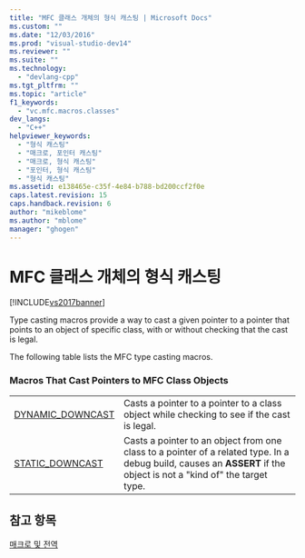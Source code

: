 ```yaml
---
title: "MFC 클래스 개체의 형식 캐스팅 | Microsoft Docs"
ms.custom: ""
ms.date: "12/03/2016"
ms.prod: "visual-studio-dev14"
ms.reviewer: ""
ms.suite: ""
ms.technology: 
  - "devlang-cpp"
ms.tgt_pltfrm: ""
ms.topic: "article"
f1_keywords: 
  - "vc.mfc.macros.classes"
dev_langs: 
  - "C++"
helpviewer_keywords: 
  - "형식 캐스팅"
  - "매크로, 포인터 캐스팅"
  - "매크로, 형식 캐스팅"
  - "포인터, 형식 캐스팅"
  - "형식 캐스팅"
ms.assetid: e138465e-c35f-4e84-b788-bd200ccf2f0e
caps.latest.revision: 15
caps.handback.revision: 6
author: "mikeblome"
ms.author: "mblome"
manager: "ghogen"
---
```

# MFC 클래스 개체의 형식 캐스팅
[!INCLUDE[vs2017banner](../../assembler/inline/includes/vs2017banner.md)]

Type casting macros provide a way to cast a given pointer to a pointer that points to an object of specific class, with or without checking that the cast is legal.  
  
 The following table lists the MFC type casting macros.  
  
### Macros That Cast Pointers to MFC Class Objects  
  
|||  
|-|-|  
|[DYNAMIC\_DOWNCAST](../Topic/DYNAMIC_DOWNCAST.md)|Casts a pointer to a pointer to a class object while checking to see if the cast is legal.|  
|[STATIC\_DOWNCAST](../Topic/STATIC_DOWNCAST.md)|Casts a pointer to an object from one class to a pointer of a related type.  In a debug build, causes an **ASSERT** if the object is not a "kind of" the target type.|  
  
## 참고 항목  
 [매크로 및 전역](../../mfc/reference/mfc-macros-and-globals.md)